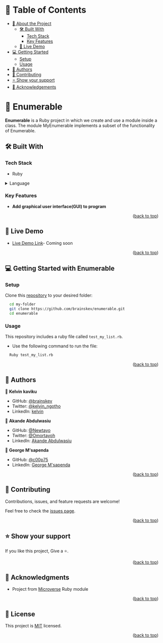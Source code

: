 <a name="readme-top"></a>

# 📗 Table of Contents

- [📖 About the Project](#about-project)
  - [🛠 Built With](#built-with)
    - [Tech Stack](#tech-stack)
    - [Key Features](#key-features)
  - [🚀 Live Demo](#live-demo)
- [💻 Getting Started](#getting-started)
  - [Setup](#setup)
  - [Usage](#usage)
- [👥 Authors](#authors)
- [🤝 Contributing](#contributing)
- [⭐️ Show your support](#support)
- [🙏 Acknowledgements](#acknowledgements)

# 📖 Enumerable <a name="about-project"></a>

**Enumerable** is a Ruby project in which we create and use a module inside a class. The module MyEnumerable implements a subset of the functionality of Enumerable.

## 🛠 Built With <a name="built-with"></a>

### Tech Stack <a name="tech-stack"></a>

- Ruby
<details>
  <summary>Language</summary>
  <ul>
    <li><a href="https://www.ruby-lang.org/en/">Ruby</a></li>
  </ul>
</details>

### Key Features <a name="key-features"></a>

- **Add graphical user interface(GUI) to program**

<p align="right">(<a href="#readme-top">back to top</a>)</p>

## 🚀 Live Demo <a name="live-demo"></a>

- [Live Demo Link](#)- Coming soon

<p align="right">(<a href="#readme-top">back to top</a>)</p>

## 💻 Getting Started with Enumerable <a name="getting-started"></a>

### Setup

Clone this [repository](https://github.com/brainskev/enumerable.git) to your desired folder:

```sh
  cd my-folder
  git clone https://github.com/brainskev/enumerable.git
  cd enumerable
```

### Usage <a name="usage"></a>

This repository includes a ruby file called `test_my_list.rb`.

- Use the following command to run the file:

```sh
  Ruby test_my_list.rb
```

<p align="right">(<a href="#readme-top">back to top</a>)</p>

## 👥 Authors <a name="authors"></a>

👤 **Kelvin kaviku**

- GitHub: [@brainskev](https://github.com/brainskev/)
- Twitter: [@kelvin_ngotho](https://twitter.com/kevin_ngotho?s=09/)
- LinkedIn: [kelvin](https://www.linkedin.com/in/kelvinkaviku/)

👤 **Akande Abdulwasiu**

- GitHub: [@Newtayo](https://github.com/Newtayo)
- Twitter: [@Omortayoh](https://twitter.com/Omortayoh)
- LinkedIn: [Akande Abdulwasiu](https://linkedin.com/in/AkandeAbdulwasiu)

👤 **George M'sapenda**

- GitHub: [@c00p75](https://github.com/c00p75)
- LinkedIn: [George M'sapenda](https://www.linkedin.com/in/georgemsapenda/)

<p align="right">(<a href="#readme-top">back to top</a>)</p>

## 🤝 Contributing <a name="contributing"></a>

Contributions, issues, and feature requests are welcome!

Feel free to check the [issues page](https://github.com/brainskev/enumerable/issues).

<p align="right">(<a href="#readme-top">back to top</a>)</p>

## ⭐️ Show your support <a name="support"></a>

If you like this project, Give a ⭐️.

<p align="right">(<a href="#readme-top">back to top</a>)</p>

## 🙏 Acknowledgments <a name="acknowledgements"></a>

- Project from [Microverse](https://www.microverse.org/?grsf=i6yi2m) Ruby module

<p align="right">(<a href="#readme-top">back to top</a>)</p>

<!-- LICENSE -->

## 📝 License <a name="license"></a>

This project is [MIT](./LICENSE) licensed.

<p align="right">(<a href="#readme-top">back to top</a>)</p>
